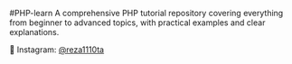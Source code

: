 #PHP-learn
A comprehensive PHP tutorial repository covering everything from beginner to advanced topics, with practical examples and clear explanations.

📸 Instagram: [@reza1110ta](https://instagram.com/reza1110ta)
